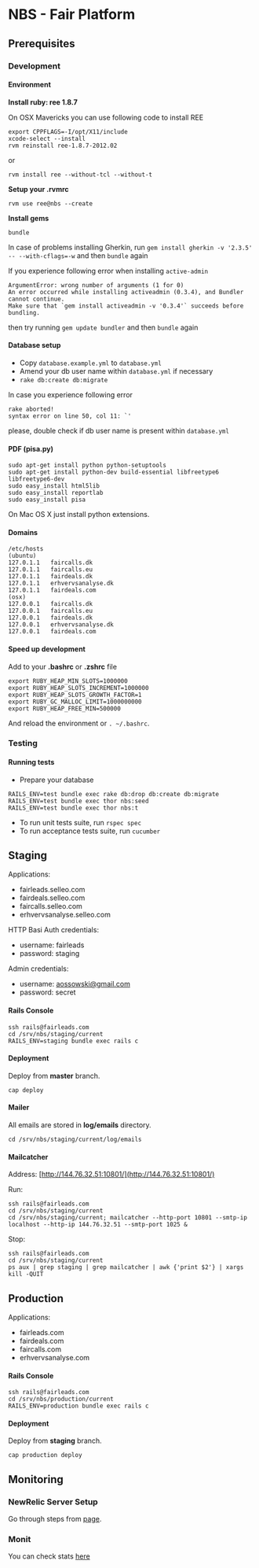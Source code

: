 NBS - Fair Platform
===================

## Prerequisites

### Development

#### Environment

**Install ruby: ree 1.8.7**

On OSX Mavericks you can use following code to install REE

```
export CPPFLAGS=-I/opt/X11/include
xcode-select --install
rvm reinstall ree-1.8.7-2012.02
```

or 

```
rvm install ree --without-tcl --without-t
```

**Setup your .rvmrc**

`rvm use ree@nbs --create`

**Install gems**

`bundle`

In case of problems installing Gherkin, run `gem install gherkin -v '2.3.5' -- --with-cflags=-w` and then `bundle` again

If you experience following error when installing `active-admin`

```
ArgumentError: wrong number of arguments (1 for 0)
An error occurred while installing activeadmin (0.3.4), and Bundler cannot continue.
Make sure that `gem install activeadmin -v '0.3.4'` succeeds before bundling.
```

then try running `gem update bundler` and then `bundle` again

#### Database setup

* Copy `database.example.yml` to `database.yml`
* Amend your db user name within `database.yml` if necessary
* `rake db:create db:migrate`

In case you experience following error

```
rake aborted!
syntax error on line 50, col 11: `'
```

please, double check if db user name is present within `database.yml`

#### PDF (pisa.py)

```
sudo apt-get install python python-setuptools
sudo apt-get install python-dev build-essential libfreetype6 libfreetype6-dev
sudo easy_install html5lib
sudo easy_install reportlab
sudo easy_install pisa
```

On Mac OS X just install python extensions.

#### Domains

```
/etc/hosts
(ubuntu)
127.0.1.1	faircalls.dk
127.0.1.1	faircalls.eu
127.0.1.1	fairdeals.dk
127.0.1.1	erhvervsanalyse.dk
127.0.1.1	fairdeals.com
(osx)
127.0.0.1	faircalls.dk
127.0.0.1	faircalls.eu
127.0.0.1	fairdeals.dk
127.0.0.1	erhvervsanalyse.dk
127.0.0.1	fairdeals.com
```

#### Speed up development

Add to your **.bashrc** or **.zshrc** file

```
export RUBY_HEAP_MIN_SLOTS=1000000
export RUBY_HEAP_SLOTS_INCREMENT=1000000
export RUBY_HEAP_SLOTS_GROWTH_FACTOR=1
export RUBY_GC_MALLOC_LIMIT=1000000000
export RUBY_HEAP_FREE_MIN=500000
```

And reload the environment or `. ~/.bashrc`.

### Testing

#### Running tests

* Prepare your database

```
RAILS_ENV=test bundle exec rake db:drop db:create db:migrate
RAILS_ENV=test bundle exec thor nbs:seed
RAILS_ENV=test bundle exec thor nbs:t
```

* To run unit tests suite, run `rspec spec`
* To run acceptance tests suite, run `cucumber`

## Staging

Applications:

- fairleads.selleo.com
- fairdeals.selleo.com
- faircalls.selleo.com
- erhvervsanalyse.selleo.com

HTTP Basi Auth credentials:

- username: fairleads
- password: staging

Admin credentials:

- username: aossowski@gmail.com
- password: secret

#### Rails Console

```
ssh rails@fairleads.com
cd /srv/nbs/staging/current
RAILS_ENV=staging bundle exec rails c
```

#### Deployment

Deploy from **master** branch.

```
cap deploy
```

#### Mailer

All emails are stored in **log/emails** directory.

```
cd /srv/nbs/staging/current/log/emails
```

#### Mailcatcher

Address: [http://144.76.32.51:10801/](http://144.76.32.51:10801/)

Run:

```
ssh rails@fairleads.com
cd /srv/nbs/staging/current
cd /srv/nbs/staging/current; mailcatcher --http-port 10801 --smtp-ip localhost --http-ip 144.76.32.51 --smtp-port 1025 &
```

Stop:

```
ssh rails@fairleads.com
cd /srv/nbs/staging/current
ps aux | grep staging | grep mailcatcher | awk {'print $2'} | xargs kill -QUIT
```

## Production

Applications:

- fairleads.com
- fairdeals.com
- faircalls.com
- erhvervsanalyse.com

#### Rails Console

```
ssh rails@fairleads.com
cd /srv/nbs/production/current
RAILS_ENV=production bundle exec rails c
```

#### Deployment

Deploy from **staging** branch.

```
cap production deploy
```

## Monitoring

### NewRelic Server Setup

Go through steps from [page](https://rpm.newrelic.com/accounts/477822/servers/get_started#platform=debian).

### Monit

You can check stats [here](http://admin:s3ll3o@fairleads.com:2812)
